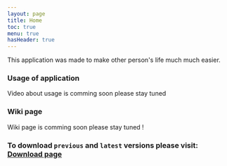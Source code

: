 ```yaml
---
layout: page
title: Home
toc: true
menu: true
hasHeader: true
---
```


This application was made to make other person's life much much easier.

### Usage of application 
Video about usage is comming soon please stay tuned


### Wiki page
Wiki page is comming soon please stay tuned !

### To download `previous` and `latest` versions please visit: [Download page](/versions.md) 
